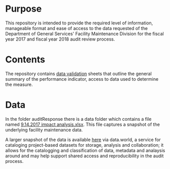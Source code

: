 # Purpose

This repository is intended to provide the required level of information,
manageable format and ease of access to the data requested of the Department of
General Services' Facility Maintenance Division for the fiscal year 2017 and
fiscal year 2018 audit review process.   

# Contents 

The repository contains [data validation](www.google.com) sheets that outline the general summary
of the performance indicator, access to data used to determine the measure.    

# Data
In the folder auditResponse there is a data folder which contains a file named [9.14.2017 impact analysis.xlsx](www.google.com). This file captures a snapshot of the underlying facility maintenance data. 

A larger snapshot of the data is available [here](https://data.world/brl1906/facility-maintenance-data-jan-2019) via data.world, a service for cataloging project-based datasets for storage, analysis and collaboration; it allows for the catalogging and classification of data, metadata and analaysis around and may help support shared access and reproducibility in the audit process.  



